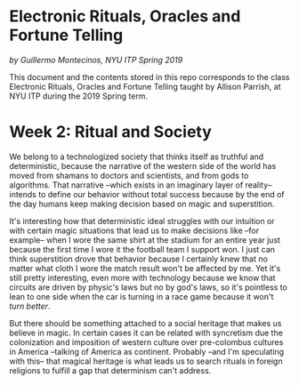 # Electronic Rituals, Oracles and Fortune Telling

*by Guillermo Montecinos, NYU ITP Spring 2019*

This document and the contents stored in this repo corresponds to the class Electronic Rituals, Oracles and Fortune Telling taught by Allison Parrish, at NYU ITP during the 2019 Spring term.

# Week 2: Ritual and Society

We belong to a technologized society that thinks itself as truthful and deterministic, because the narrative of the western side of the world has moved from shamans to doctors and scientists, and from gods to algorithms. That narrative –which exists in an imaginary layer of reality– intends to define our behavior without total success because by the end of the day humans keep making decision based on magic and superstition.

It's interesting how that deterministic ideal struggles with our intuition or with certain magic situations that lead us to make decisions like –for example– when I wore the same shirt at the stadium for an entire year just because the first time I wore it the football team I support won. I just can think superstition drove that behavior because I certainly knew that no matter what cloth I wore the match result won't be affected by me. Yet it's still pretty interesting, even more with technology because we know that circuits are driven by physic's laws but no by god's laws, so it's pointless to lean to one side when the car is turning in a race game because it won't *turn better*.

But there should be something attached to a social heritage that makes us believe in magic. In certain cases it can be related with syncretism due the colonization and imposition of western culture over pre-colombus cultures in America –talking of America as continent. Probably –and I'm speculating with this– that magical heritage is what leads us to search rituals in foreign religions to fulfill a gap that determinism can't address.
